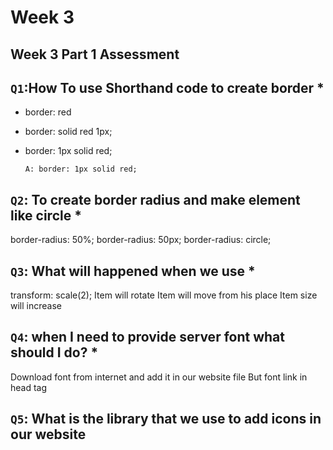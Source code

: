 # Week 3


## Week 3 Part 1 Assessment

## `Q1`:How To use Shorthand code to create border *

  - border: red
  - border: solid red 1px;
  - border: 1px solid red;

    ```
    A: border: 1px solid red;
    ```

## `Q2`: To create border radius and make element like circle  *

border-radius: 50%;
border-radius: 50px;
border-radius: circle;

## `Q3`: What will happened when we use *

transform: scale(2); 
Item will rotate
Item will move from his place
Item size will increase

## `Q4`: when I need to provide server font what should I do? *

Download font from internet and add it in our website file
But font link in head tag


## `Q5`: What is the library that we use to add icons in our website
